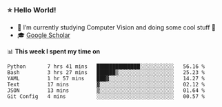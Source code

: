 ### ⭐️ Hello World!

<!--
**hologerry/hologerry** is a ✨ _special_ ✨ repository because its `README.md` (this file) appears on your GitHub profile.

Here are some ideas to get you started:

- 🔭 I’m currently working and studying on Computer Vision
- 🌱 I’m currently learning at Peking University
- 💬 Ask me about 
- 📫 How to reach me: E-mail
- 😄 Pronouns: he/his
- ⚡ Fun fact: Music is the Power
-->


- 🔭 I’m currently studying Computer Vision and doing some cool stuff 🤖
- 🎓 [Google Scholar](https://scholar.google.com/citations?user=3ykqW9wAAAAJ&hl=en)


📊 **This week I spent my time on**

<!--START_SECTION:waka-->

```text
Python       7 hrs 41 mins   ██████████████░░░░░░░░░░░   56.16 %
Bash         3 hrs 27 mins   ██████▒░░░░░░░░░░░░░░░░░░   25.23 %
YAML         1 hr 57 mins    ███▓░░░░░░░░░░░░░░░░░░░░░   14.27 %
Text         17 mins         ▓░░░░░░░░░░░░░░░░░░░░░░░░   02.12 %
JSON         13 mins         ▒░░░░░░░░░░░░░░░░░░░░░░░░   01.64 %
Git Config   4 mins          ░░░░░░░░░░░░░░░░░░░░░░░░░   00.57 %
```

<!--END_SECTION:waka-->
